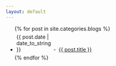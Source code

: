 ```yaml
---
layout: default
---
```


  <ul>
    {% for post in site.categories.blogs %}
      <li style="margin:5px 5px 5px 5px;">
        <span style="width:95px;display:-moz-inline-box;display:inline-block;">{{ post.date | date_to_string }}</span>
        <span style="width:10px;display:-moz-inline-box;display:inline-block;">-</span>
        <a href="{{ post.url }}">{{ post.title }}</a>
      </li>
    {% endfor %}
  </ul>

